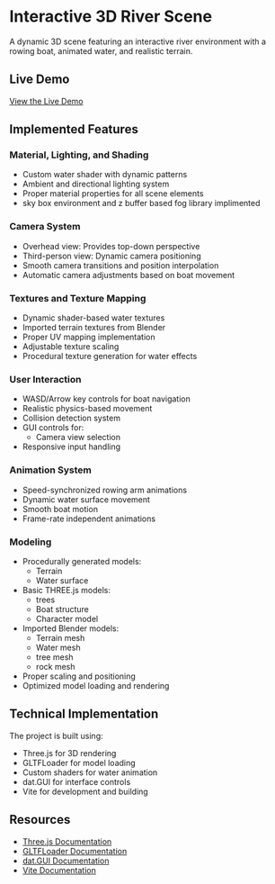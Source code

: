 # Interactive 3D River Scene

A dynamic 3D scene featuring an interactive river environment with a rowing boat, animated water, and realistic terrain.

## Live Demo
[View the Live Demo](https://gu-computer-graphics-25.github.io/team-projects-liam-lincoln/)

## Implemented Features

### Material, Lighting, and Shading
- Custom water shader with dynamic patterns
- Ambient and directional lighting system
- Proper material properties for all scene elements
- sky box environment and z buffer based fog library implimented

### Camera System
- Overhead view: Provides top-down perspective
- Third-person view: Dynamic camera positioning
- Smooth camera transitions and position interpolation
- Automatic camera adjustments based on boat movement

### Textures and Texture Mapping
- Dynamic shader-based water textures
- Imported terrain textures from Blender
- Proper UV mapping implementation
- Adjustable texture scaling
- Procedural texture generation for water effects

### User Interaction
- WASD/Arrow key controls for boat navigation
- Realistic physics-based movement
- Collision detection system
- GUI controls for:
  - Camera view selection
- Responsive input handling

### Animation System
- Speed-synchronized rowing arm animations
- Dynamic water surface movement
- Smooth boat motion
- Frame-rate independent animations

### Modeling
- Procedurally generated models:
  - Terrain
  - Water surface
- Basic THREE.js models:
  - trees
  - Boat structure
  - Character model
- Imported Blender models:
  - Terrain mesh
  - Water mesh
  - tree mesh
  - rock mesh
- Proper scaling and positioning
- Optimized model loading and rendering

## Technical Implementation

The project is built using:
- Three.js for 3D rendering
- GLTFLoader for model loading
- Custom shaders for water animation
- dat.GUI for interface controls
- Vite for development and building

## Resources

- [Three.js Documentation](https://threejs.org/docs/)
- [GLTFLoader Documentation](https://threejs.org/docs/#examples/en/loaders/GLTFLoader)
- [dat.GUI Documentation](https://github.com/dataarts/dat.gui)
- [Vite Documentation](https://vitejs.dev/)

